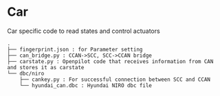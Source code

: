 # Car

Car specific code to read states and control actuators

    .
    ├── fingerprint.json : for Parameter setting
    ├── can_bridge.py : CCAN->SCC, SCC->CCAN bridge
    ├── carstate.py : Openpilot code that receives information from CAN and stores it as carstate
    └── dbc/niro
        ├── cankey.py : For successful connection between SCC and CCAN
        └── hyundai_can.dbc : Hyundai NIRO dbc file
